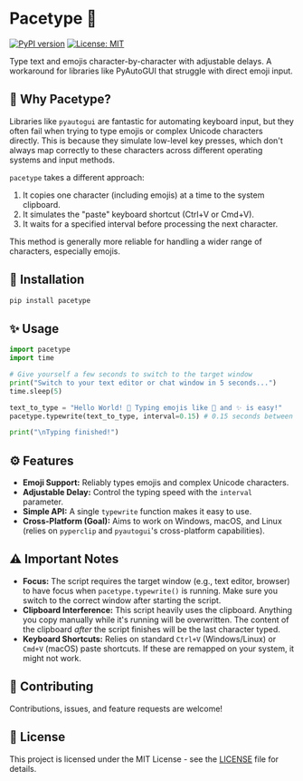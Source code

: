 # Pacetype 🐢

[![PyPI version](https://badge.fury.io/py/pacetype.svg)](https://badge.fury.io/py/pacetype) 
[![License: MIT](https://img.shields.io/badge/License-MIT-yellow.svg)](https://opensource.org/licenses/MIT)

Type text and emojis character-by-character with adjustable delays. A workaround for libraries like PyAutoGUI that struggle with direct emoji input.

## 🤔 Why Pacetype?

Libraries like `pyautogui` are fantastic for automating keyboard input, but they often fail when trying to type emojis or complex Unicode characters directly. This is because they simulate low-level key presses, which don't always map correctly to these characters across different operating systems and input methods.

`pacetype` takes a different approach:

1.  It copies one character (including emojis) at a time to the system clipboard.
2.  It simulates the "paste" keyboard shortcut (Ctrl+V or Cmd+V).
3.  It waits for a specified interval before processing the next character.

This method is generally more reliable for handling a wider range of characters, especially emojis.

## 🚀 Installation

```bash
pip install pacetype
```

## ✨ Usage
```python
import pacetype
import time

# Give yourself a few seconds to switch to the target window
print("Switch to your text editor or chat window in 5 seconds...")
time.sleep(5)

text_to_type = "Hello World! 👋 Typing emojis like 🚀 and ✨ is easy!"
pacetype.typewrite(text_to_type, interval=0.15) # 0.15 seconds between characters

print("\nTyping finished!")
```

## ⚙️ Features

*   **Emoji Support:** Reliably types emojis and complex Unicode characters.
*   **Adjustable Delay:** Control the typing speed with the `interval` parameter.
*   **Simple API:** A single `typewrite` function makes it easy to use.
*   **Cross-Platform (Goal):** Aims to work on Windows, macOS, and Linux (relies on `pyperclip` and `pyautogui`'s cross-platform capabilities).

## ⚠️ Important Notes

*   **Focus:** The script requires the target window (e.g., text editor, browser) to have focus when `pacetype.typewrite()` is running. Make sure you switch to the correct window after starting the script.
*   **Clipboard Interference:** This script heavily uses the clipboard. Anything you copy manually while it's running will be overwritten. The content of the clipboard *after* the script finishes will be the last character typed.
*   **Keyboard Shortcuts:** Relies on standard `Ctrl+V` (Windows/Linux) or `Cmd+V` (macOS) paste shortcuts. If these are remapped on your system, it might not work.

## 🤝 Contributing

Contributions, issues, and feature requests are welcome!

## 📄 License

This project is licensed under the MIT License - see the [LICENSE](LICENSE) file for details.